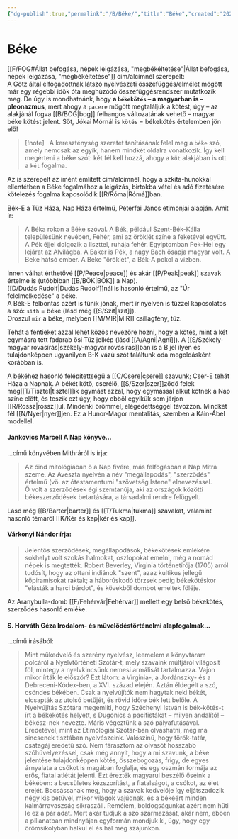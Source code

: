 ```yaml
---
{"dg-publish":true,"permalink":"/B/Béke/","title":"Béke","created":"2025-10-31T18:50","updated":"2025-10-31T18:51"}
---
```



# Béke

[[F/FOG#Állat befogása, népek leigázása, "megbékéltetése"\|Állat befogása, népek leigázása, "megbékéltetése"]] cím/alcímnél szerepelt:  
A Götz által elfogadottnak látszó nyelvészeti összefüggés/elmélet mögött már egy régebbi idők óta meghúzódó összefüggésrendszer mutatkozik meg. De úgy is mondhatnánk, hogy **a `békekötés` – a magyarban is – pleonazmus**, mert ahogy a `pacere` mögött megtaláljuk a kötést, úgy – az alakjánál fogva [[B/BOG\|bog]] felhangos változatának vehető – magyar béke kötést jelent. Sőt, Jókai Mórnál is `kötés` = békekötés értelemben jön elő!  

> [!note] &nbsp;
> A kereszténység szeretet tanításának felel meg a `béke` szó, amely nemcsak az egyik, hanem mindkét oldalra vonatkozik. Így kell megérteni a béke szót: két fél kell hozzá, ahogy a `köt` alakjában is ott a `két` fogalma.  

Az is szerepelt az imént említett cím/alcímnél, hogy a szkíta-hunokkal ellentétben a Béke fogalmához a leigázás, birtokba vétel és adó fizetésére kötelezés fogalma kapcsolódik [[R/Róma\|Rómá]]ban.  

 Bék-E a Tűz Háza, Nap Háza értelmű, Péterfai János etimonjai alapján. Amit ír:  
> A Béka rokon a Béke szóval. A Bék, például Szent-Bék-Kálla településünk nevében, Fehér, ami az öröklét színe a feketével együtt. A Pék éjjel dolgozik a liszttel, ruhája fehér. Egyiptomban Pek-Hel egy lejárat az Alvilágba. A Baker is Pék, a nagy Bach ősapja magyar volt. A Beke hátsó ember. A Béke "öröklét", a Bék-A pokol a vízben.  

Innen válhat érthetővé [[P/Peace\|peace]] és akár [[P/Peak\|peak]] szavak értelme is (utóbbiban [[B/BÖK\|BÖK]] a Nap).  
[[D/Dudás Rudolf\|Dudás Rudolf]]nál is hasonló értelmű, az "Úr felelmelkedése" a béke.  
A Bék-E felbontás azért is tűnik jónak, mert ír nyelven is tűzzel kapcsolatos a szó: `sìth` = béke (lásd még [[S/Szít\|szít]]).  
Oroszul `mir` a béke, melyben [[M/MIR\|MIR]] csillagfény, tűz.  

Tehát a fentieket azzal lehet közös nevezőre hozni, hogy a kötés, mint a két egymásra tett fadarab ősi Tűz jelkép (lásd [[A/Agni\|Agni]]). A [[S/Székely-magyar rovásírás\|székely-magyar rovásírás]]ban is a B jel ilyen és tulajdonképpen ugyanilyen B-K vázú szót találtunk oda megoldásként korábban is.  

A békéhez hasonló felépítettségű a [[C/Csere\|csere]] szavunk; Cser-E tehát Háza a Napnak. A békét kötő, cserélő, [[S/Szer\|szer]]ződő felek meg[[T/Tisztel\|tisztel]]ik egymást azzal, hogy egymással alkut kötnek a Nap színe előtt, és teszik ezt úgy, hogy ebből egyikük sem járjon [[R/Rossz\|rossz]]ul. Mindenki örömmel, elégedettséggel távozzon. Mindkét fél [[N/Nyer\|nyer]]jen. Ez a Hunor-Magor mentalitás, szemben a Káin-Ábel modellel.  

#### Jankovics Marcell A Nap könyve...  

...című könyvében Mithráról is írja:  
> Az óind mitológiában ő a Nap fivére, más felfogásban a Nap Mitra szeme. Az Aveszta nyelvén a név "megállapodás", "szerződés" értelmű (vö. az ótestamentumi "szövetség Istene" elnevezéssel.  
> Ő volt a szerződések égi szemtanúja, aki az országok közötti békeszerződések betartására, a társadalmi rendre felügyelt.  

Lásd még [[B/Barter\|barter]] és [[T/Tukma\|tukma]] szavakat, valamint hasonló témáról [[K/Kér és kap\|kér és kap]].  

#### Várkonyi Nándor írja:  

> Jelentős szerződések, megállapodások, békekötések emlékére sokhelyt volt szokás halmokat, oszlopokat emelni, még a nomád népek is megtették. Robert Beverley, Virginia történetírója (1705) arról tudósít, hogy az ottani indiánok "szent", azaz kultikus jellegű kőpiramisokat raktak; a háborúskodó törzsek pedig békekötéskor "elásták a harci bárdot", és kövekből dombot emeltek föléje.  

Az Aranybulla-domb [[F/Fehérvár\|Fehérvár]] mellett egy belső békekötés, szerződés hasonló emléke.  

#### S. Horváth Géza Irodalom- és művelődéstörténelmi alapfogalmak...

...című írásából:  
> Mint műkedvelő és szerény nyelvész, leemelem a könyvtáram polcáról a Nyelvtörténeti Szótár-t, mely szavaink múltjáról világosít föl, mintegy a nyelvkincsünk nemesi armálisát tartalmazza. Vajon mikor írták le először? Ezt látom: a Virginia-, a Jordánszky- és a Debreceni-Kódex-ben, a XVI. század elején. Aztán éldegélt a szó, csöndes békében. Csak a nyelvújítók nem hagytak neki békét, elcsapták az utolsó betűjét, és rövid időre bék lett belőle. A Nyelvújítás Szótára megemlíti, hogy Széchenyi István is bék-kötés-t írt a békekötés helyett, s Dugonics a pacifistákat – milyen andalító! – békész-nek nevezte. Máris végeztünk a szó pályafutásával.  
> Eredetével, mint az Etimólogiai Szótár-ban olvashatni, még ma sincsenek tisztában nyelvészeink. Valószínű, hogy török-tatár, csatagáj eredetű szó. Nem fárasztom az olvasót hosszabb szóhüvelyezéssel, csak még annyit, hogy a mi szavunk, a béke jelentése tulajdonképpen kötés, összebogozás, frigy, de egyes árnyalata a csókot is magában foglalja, és egy oszmán formája az erős, fiatal atlétát jelenti. Ezt érezték magyarul beszélő őseink a békében: a becsületes kézszorítást, a fiatalságot, a csókot, az élet erejét. Bocsássanak meg, hogy a szavak kedvelője így eljátszadozik négy kis betűvel, mikor világok vajúdnak, és a békéért minden kalmárravaszság síkraszáll. Remélem, boldogságunkat azért nem hűti le ez a pár adat. Mert akár tudjuk a szó származását, akár nem, ebben a pillanatban mindnyájan egyformán mondjuk ki, úgy, hogy egy örömsikolyban halkul el és hal meg szájunkon.  